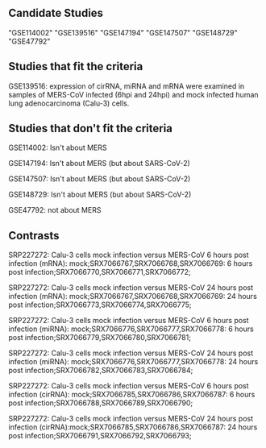 ## Candidate Studies

"GSE114002" "GSE139516" "GSE147194" "GSE147507" "GSE148729" "GSE47792"

## Studies that fit the criteria

GSE139516: expression of cirRNA, miRNA and mRNA were examined in samples of MERS-CoV infected (6hpi and 24hpi) and mock infected human lung adenocarcinoma (Calu-3) cells. 

## Studies that don't fit the criteria

GSE114002: Isn't about MERS

GSE147194: Isn't about MERS (but about SARS-CoV-2)

GSE147507: Isn't about MERS (but about SARS-CoV-2)

GSE148729: Isn't about MERS (but about SARS-CoV-2)

GSE47792: not about MERS
## Contrasts

SRP227272: Calu-3 cells mock infection versus MERS-CoV 6 hours post infection (mRNA): mock;SRX7066767,SRX7066768,SRX7066769: 6 hours post infection;SRX7066770,SRX7066771,SRX7066772;

SRP227272: Calu-3 cells mock infection versus MERS-CoV 24 hours post infection (mRNA): mock;SRX7066767,SRX7066768,SRX7066769: 24 hours post infection;SRX7066773,SRX7066774,SRX7066775;

SRP227272: Calu-3 cells mock infection versus MERS-CoV 6 hours post infection (miRNA): mock;SRX7066776,SRX7066777,SRX7066778: 6 hours post infection;SRX7066779,SRX7066780,SRX7066781;

SRP227272: Calu-3 cells mock infection versus MERS-CoV 24 hours post infection (miRNA): mock;SRX7066776,SRX7066777,SRX7066778: 24 hours post infection;SRX7066782,SRX7066783,SRX7066784;

SRP227272: Calu-3 cells mock infection versus MERS-CoV 6 hours post infection (cirRNA): mock;SRX7066785,SRX7066786,SRX7066787: 6 hours post infection;SRX7066788,SRX7066789,SRX7066790;

SRP227272: Calu-3 cells mock infection versus MERS-CoV 24 hours post infection (cirRNA):mock;SRX7066785,SRX7066786,SRX7066787: 24 hours post infection;SRX7066791,SRX7066792,SRX7066793;

